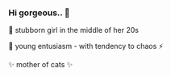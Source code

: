 ### Hi gorgeous.. 👋

🌱 stubborn girl in the middle of her 20s

👯 young entusiasm - with tendency to chaos ⚡

✨ mother of cats ✨


<!--
- 🤔 I’m looking for help with ...
- 💬 Ask me about ...

📫 How to reach me: ...

-->
